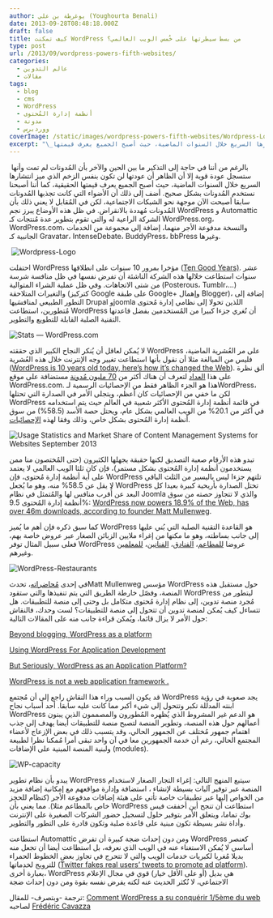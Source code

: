 ```yaml
---
author: يوغرطة بن علي (Youghourta Benali)
date: 2013-09-28T08:48:18.000Z
draft: false
title: كيف تمكنت WordPress من بسط سيطرتها على خُمس الويب العالمي؟
type: post
url: /2013/09/wordpress-powers-fifth-websites/
categories:
  - عالم التدوين
  - مقالات
tags:
  - blog
  - cms
  - WordPress
  - أنظمة إدارة المُحتوى
  - مدونة
  - ووردبرس
coverImage: /static/images/wordpress-powers-fifth-websites/Wordpress-Logo.jpg
excerpt: "\_بالرغم من أننا في حاجة إلى التذكير ما بين الحين والآخر بأن المُدونات لم تمت وأنها ستسجل عودة قوية إلا أن الظاهر أن عودتها لن تكون بنفس الزخم الذي ميز انتشارها السريع خلال السنوات الماضية، حيث أصبح الجميع يعرف قيمتها"
---
```

 بالرغم من أننا في حاجة إلى التذكير ما بين الحين والآخر بأن المُدونات لم تمت وأنها ستسجل عودة قوية إلا أن الظاهر أن عودتها لن تكون بنفس الزخم الذي ميز انتشارها السريع خلال السنوات الماضية، حيث أصبح الجميع يعرف قيمتها الحقيقية، كما أننا أصبحنا نستخدم المُدونات بشكل صحيح. أضف إلى ذلك أن الأضواء التي كانت تجذبها المُدونات سابقا أصبحت الآن موجهة نحو الشبكات الاجتماعية، لكن في المُقابل لا يعني ذلك بأن المُدونات مُهددة بالانقراض. في ظل هذه الأوضاع يبرز نجم WordPress و Automattic الشركة الراعية له والتي تقوم بتطوير عدة مُنتجات كـ WordPress.org، WordPress.com، والنسخة مدفوعة الأجر منهما، إضافة إلى مجموعة من الخدمات الجانبية كـ Gravatar، IntenseDebate، BuddyPress، bbPress وغيرها.

 ![Wordpress-Logo](/static/images/wordpress-powers-fifth-websites/Wordpress-Logo.jpg)

احتفلت WordPress مؤخرا بمرور 10 سنوات على انطلاقها ([Ten Good Years)](http://wordpress.org/news/2013/05/ten-good-years/). عشر سنوات استطاعت خلالها هذه الشركة الناشئة أن تفرض نفسها في ظل منافسة شرسة من شتى الاتجاهات. وفي ظل عملية الشراء المتوالية (Posterous، Tumblr،...) والتغيرات المتلاحقة (كتركيز Google على طبقة Google+ وإهمال Blogger)، إضافة إلى التطور الطبيعي لمنافسَيها Drupal وjoomla اللذين تحولا إلى نظامي إدارة مُحتوى مُتطورين، استطاعت WordPress أن تُغري جزءا كبيرا من المُستخدمين بفضل قاعدتها التقنية الصلبة القابلة للتطويع والتطوير.

![Stats — WordPress.com](/static/images/wordpress-powers-fifth-websites/Stats-%E2%80%94-WordPress.com\_.png)

لا يُمكن لعاقل أن يُنكر النجاح الكبير الذي حققته WordPress على مر العُشرية الماضية، فليس من المبالغة مثلا أن نقول بأنها استطاعت تغيير وجه الإنترنت خلال هذه العُشرية ([WordPress is 10 years old today, here’s how it’s changed the Web](http://thenextweb.com/insider/2013/05/27/wordpress-is-10-years-old-today-heres-how-its-changed-the-web/)). ألق نظرة على هذا [العداد](http://en.wordpress.com/stats/) لتعرف أن هناك أكثر من [70 ](http://en.wordpress.com/stats/)[مليون مُدونة](http://en.wordpress.com/stats/) مستضافة على موقع WordPress.com. هذا هو الجزء الظاهر فقط من الإحصائيات الرسمية لـWordPress، لكن ما خفي من الإحصائيات كان أعظم، ويتجلى الأمر في الصدارة التي تحتلها WordPress في قائمة أنظمة إدارة المُحتوى الأكثر شعبية في العالم حيث يتم استخدامه في أكثر من 20.1% من الويب العالمي بشكل عام، ويحتل حصة الأسد (58.5%) من سوق أنظمة إدارة المُحتوى بشكل خاص، وذلك وفقا لهذه [الإحصائيات](http://w3techs.com/technologies/overview/content_management/all).

![Usage Statistics and Market Share of Content Management Systems for Websites September 2013](/static/images/wordpress-powers-fifth-websites/Usage-Statistics-and-Market-Share-of-Content-Management-Systems-for-Websites-September-2013.png)

تبدو هذه الأرقام صعبة التصديق لكنها حقيقة يجهلها الكثيرون (حتى المُختصون منا ممن يستخدمون أنظمة إدارة المُحتوى بشكل مستمر)، فإن كان ثلثا الويب العالمي لا يعتمد على أية أنظمة إدارة مُحتوى، فإن WordPress تلتهم جزءا ليس باليسير من الثلث الباقي لا يقل عن 58.5% منه، وهو ما يُجعل WordPress تحتل الصدارة بأريحية كبيرة بعيدا كل البعد عن أُقرب منافس لها والمُتمثل في نظام Joomla والذي لا تتجاوز حصته من سوق أنظمة إدارة المُحتوى 9.5%: [WordPress now powers 18.9% of the Web, has over 46m downloads, according to founder Matt Mullenweg](http://thenextweb.com/insider/2013/07/27/wordpress-now-powers-18-9-of-the-web-has-over-46m-downloads-according-to-founder-matt-mullenweg/).

كما سبق ذكره فإن أهم ما يُميز WordPress هو القاعدة التقنية الصلبة التي بُني عليها إلى جانب بساطته، وهو ما مكنها من إغراء ملايين الزبائن الصغار عبر عروض خاصة بهم، فعلى سبيل المثال توفر WordPress عروضا [للمطاعم](http://en.wordpress.com/restaurants/)، [الفنادق](http://en.wordpress.com/hotels/)، [الفنانين](http://en.wordpress.com/portfolios/)، [للمعلمين](http://en.wordpress.com/classrooms/) وغيرهم.

![WordPress-Restaurants](/static/images/wordpress-powers-fifth-websites/WordPress-Restaurants.jpg)

في إحدى [مُحاضراته](http://wordpress.tv/2013/07/29/matt-mullenweg-state-of-the-word-2013/)، تحدثMatt Mullenweg مؤسس WordPress حول مستقبل هذه المنصة، وفصّل خارطة الطريق التي يتم تنفيذها والتي ستقود WordPress ليتطور من مُجرد منصة تدوين، إلى نظام إدارة مُحتوى متكامل بل وحتى إلى منصة للتطبيقات. هل تتساءل كيف يُمكن لمنصة تدوين أن تتحول إلى منصة للتطبيقات؟ لست وحدك، فالنقاش حول الأمر لا يزال قائما، ويُمكن قراءة جانب منه على المقالات التالية:

[Beyond blogging, WordPress as a platform](http://www.webdesignerdepot.com/2013/03/beyond-blogging-wordpress-as-a-platform/)

[Using WordPress For Application Development](http://torquemag.io/app-dev/)

[But Seriously, WordPress as an Application Platform?](http://tommcfarlin.com/wordpress-as-an-app-platform/)

[WordPress is not a web application framework .](http://justintallant.com/wordpress-is-not-a-web-application-framework/)

قد يكون السبب وراء هذا النقاش راجع إلى أن مُجتمع WordPress يجد صعوبة في رؤية ابنته المدللة تكبر وتتحول إلى شيء أكبر مما كانت عليه سابقا. أحد أسباب نجاح WordPress هو الدعم غير المشروط الذي يُظهره المُطورون والمصممون الذين يبنون أعمالهم حول هذه المنصة، وتطوير المنصة لتصبح منصة للتطبيقات أيضا يهدف إلى جذب اهتمام جمهور مُختلف عن الجمهور الحالي، وقد يتسبب ذلك في بعض الإزعاج لأعضاء المجتمع الحالي، رغم أن خدمة الجمهورين معا في آن واحد تبقى أمرا مُمكنا نظرا لطبيعة ولبنية المنصة المبنية على الإضافات (modules).

![WP-capacity](/static/images/wordpress-powers-fifth-websites/WP-capacity.png)

يبدو بأن نظام تطوير WordPress سيتبع المنهج التالي: إغراء التجار الصغار لاستخدام المنصة عبر توفير آليات بسيطة لإنشاء ، استضافة وإدارة مواقعهم مع إمكانية إضافة مزيد من الخواص إليها عبر تطبيقات خاصة تأتي على هيئة إضافات مدفوعة الأجر (كنظام للحجز خاص بالمطاعم مثلا). مما يعني بأن WordPress استطاعت أن تنجح أين أخفقت فيس بوك تماما، ويتعلق الأمر بتوفير حلول لتسجيل حضور الشركات الصغيرة على الإنترنت وأداة نشر بسيطة تكون مبنية على قاعدة صلبة وتكون قادرة على التطور والتطوير.

استطاعت Automattic ومن دون إحداث ضجة كبيرة أن تفرض WordPress كعنصر أساسي لا يُمكن الاستغناء عنه في الويب الذي نعرفه، بل استطاعت أيضا أن تجعل منه بديلا مُغريا لكبريات خدمات الويب والتي لا تتحرج في تجاوز بعض الخطوط الحمراء للترويج لخدماتها ([Twitter fakes real users’ tweets to promote ad platform](http://blog.sfgate.com/techchron/2013/07/23/twitter-fakes-real-users-tweets-to-promote-ad-platform/)). بعبارة أخرى، WordPress هي بديل (أو على الأقل خيار) قوي في مجال الإعلام الاجتماعي، لا نُكثر الحديث عنه لكنه يفرض نفسه بقوة ومن دون إحداث ضجة

ترجمة -وبتصرف- للمقال: [Comment WordPress a su conquérir 1/5ème du web](http://www.mediassociaux.fr/2013/07/30/comment-wordpress-a-su-conquerir-15eme-du-web/) لصاحبه [Frédéric Cavazza](https://twitter.com/FredCavazza)
